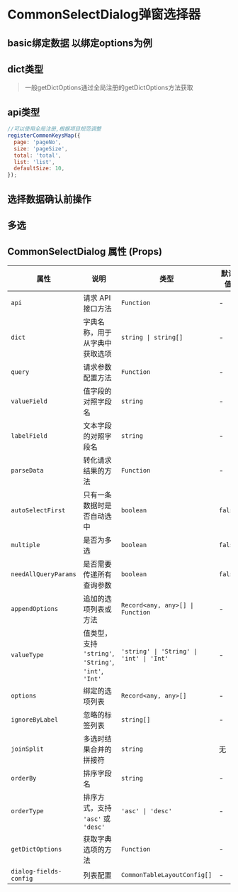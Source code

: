 # CommonSelectDialog弹窗选择器

## basic绑定数据 以绑定options为例

<demo ssg="true" vue="ui/CommonSelectOrDialog/basic.vue" />

## dict类型

> 一般getDictOptions通过全局注册的getDictOptions方法获取

<demo ssg="true" vue="ui/CommonSelectOrDialog/dict.vue" />

## api类型

```js
//可以使用全局注册,根据项目规范调整
registerCommonKeysMap({
  page: 'pageNo',
  size: 'pageSize',
  total: 'total',
  list: 'list',
  defaultSize: 10,
});
```

<demo ssg="true" vue="ui/CommonSelectOrDialog/api.vue" />

## 选择数据确认前操作

<demo ssg="true" vue="ui/CommonSelectOrDialog/beforeConfirm.vue" />

## 多选

<demo ssg="true" vue="ui/CommonSelectOrDialog/multiple.vue" />

## CommonSelectDialog 属性 (Props)

| 属性                   | 说明                                                  | 类型                                     | 默认值  |
| ---------------------- | ----------------------------------------------------- | ---------------------------------------- | ------- |
| `api`                  | 请求 API 接口方法                                     | `Function`                               | -       |
| `dict`                 | 字典名称，用于从字典中获取选项                        | `string \| string[]`                     | -       |
| `query`                | 请求参数配置方法                                      | `Function`                               | -       |
| `valueField`           | 值字段的对照字段名                                    | `string`                                 | -       |
| `labelField`           | 文本字段的对照字段名                                  | `string`                                 | -       |
| `parseData`            | 转化请求结果的方法                                    | `Function`                               | -       |
| `autoSelectFirst`      | 只有一条数据时是否自动选中                            | `boolean`                                | `false` |
| `multiple`             | 是否为多选                                            | `boolean`                                | `false` |
| `needAllQueryParams`   | 是否需要传递所有查询参数                              | `boolean`                                | `false` |
| `appendOptions`        | 追加的选项列表或方法                                  | `Record<any, any>[] \| Function`         | -       |
| `valueType`            | 值类型，支持 `'string'`, `'String'`, `'int'`, `'Int'` | `'string' \| 'String' \| 'int' \| 'Int'` | -       |
| `options`              | 绑定的选项列表                                        | `Record<any, any>[]`                     | -       |
| `ignoreByLabel`        | 忽略的标签列表                                        | `string[]`                               | -       |
| `joinSplit`            | 多选时结果合并的拼接符                                | `string`                                 | 无      |
| `orderBy`              | 排序字段名                                            | `string`                                 | -       |
| `orderType`            | 排序方式，支持 `'asc'` 或 `'desc'`                    | `'asc' \| 'desc'`                        | -       |
| `getDictOptions`       | 获取字典选项的方法                                    | `Function`                               | -       |
| `dialog-fields-config` | 列表配置                                              | `CommonTableLayoutConfig[]`              | -       |
